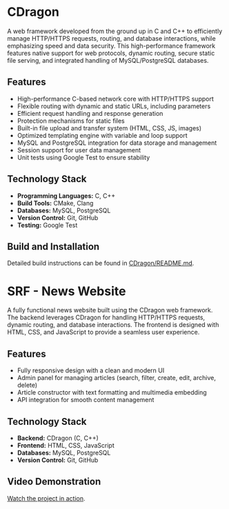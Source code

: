 # CDragon

A web framework developed from the ground up in C and C++ to efficiently manage HTTP/HTTPS requests, routing, and database interactions, while emphasizing speed and data security. This high-performance framework features native support for web protocols, dynamic routing, secure static file serving, and integrated handling of MySQL/PostgreSQL databases.

## Features
- High-performance C-based network core with HTTP/HTTPS support
- Flexible routing with dynamic and static URLs, including parameters
- Efficient request handling and response generation
- Protection mechanisms for static files
- Built-in file upload and transfer system (HTML, CSS, JS, images)
- Optimized templating engine with variable and loop support
- MySQL and PostgreSQL integration for data storage and management
- Session support for user data management
- Unit tests using Google Test to ensure stability

## Technology Stack
- **Programming Languages:** C, C++
- **Build Tools:** CMake, Clang
- **Databases:** MySQL, PostgreSQL
- **Version Control:** Git, GitHub
- **Testing:** Google Test

## Build and Installation
Detailed build instructions can be found in [CDragon/README.md](https://github.com/IlliaFransua/CDragon/blob/main/CDragon/README.md).

# SRF - News Website

A fully functional news website built using the CDragon web framework. The backend leverages CDragon for handling HTTP/HTTPS requests, dynamic routing, and database interactions. The frontend is designed with HTML, CSS, and JavaScript to provide a seamless user experience.

## Features
- Fully responsive design with a clean and modern UI
- Admin panel for managing articles (search, filter, create, edit, archive, delete)
- Article constructor with text formatting and multimedia embedding
- API integration for smooth content management

## Technology Stack
- **Backend:** CDragon (C, C++)
- **Frontend:** HTML, CSS, JavaScript
- **Databases:** MySQL, PostgreSQL
- **Version Control:** Git, GitHub

## Video Demonstration
[Watch the project in action](https://github.com/IlliaFransua/CDragon).
